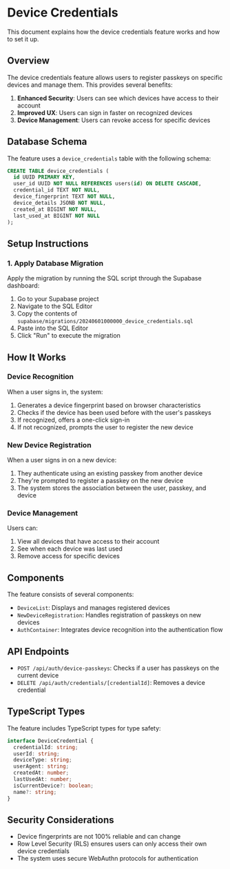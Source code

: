 # Device Credentials

This document explains how the device credentials feature works and how to set it up.

## Overview

The device credentials feature allows users to register passkeys on specific devices and manage them. This provides several benefits:

1. **Enhanced Security**: Users can see which devices have access to their account
2. **Improved UX**: Users can sign in faster on recognized devices
3. **Device Management**: Users can revoke access for specific devices

## Database Schema

The feature uses a `device_credentials` table with the following schema:

```sql
CREATE TABLE device_credentials (
  id UUID PRIMARY KEY,
  user_id UUID NOT NULL REFERENCES users(id) ON DELETE CASCADE,
  credential_id TEXT NOT NULL,
  device_fingerprint TEXT NOT NULL,
  device_details JSONB NOT NULL,
  created_at BIGINT NOT NULL,
  last_used_at BIGINT NOT NULL
);
```

## Setup Instructions

### 1. Apply Database Migration

Apply the migration by running the SQL script through the Supabase dashboard:

1. Go to your Supabase project
2. Navigate to the SQL Editor
3. Copy the contents of `supabase/migrations/20240601000000_device_credentials.sql`
4. Paste into the SQL Editor
5. Click "Run" to execute the migration

## How It Works

### Device Recognition

When a user signs in, the system:

1. Generates a device fingerprint based on browser characteristics
2. Checks if the device has been used before with the user's passkeys
3. If recognized, offers a one-click sign-in
4. If not recognized, prompts the user to register the new device

### New Device Registration

When a user signs in on a new device:

1. They authenticate using an existing passkey from another device
2. They're prompted to register a passkey on the new device
3. The system stores the association between the user, passkey, and device

### Device Management

Users can:

1. View all devices that have access to their account
2. See when each device was last used
3. Remove access for specific devices

## Components

The feature consists of several components:

- `DeviceList`: Displays and manages registered devices
- `NewDeviceRegistration`: Handles registration of passkeys on new devices
- `AuthContainer`: Integrates device recognition into the authentication flow

## API Endpoints

- `POST /api/auth/device-passkeys`: Checks if a user has passkeys on the current device
- `DELETE /api/auth/credentials/[credentialId]`: Removes a device credential

## TypeScript Types

The feature includes TypeScript types for type safety:

```typescript
interface DeviceCredential {
  credentialId: string;
  userId: string;
  deviceType: string;
  userAgent: string;
  createdAt: number;
  lastUsedAt: number;
  isCurrentDevice?: boolean;
  name?: string;
}
```

## Security Considerations

- Device fingerprints are not 100% reliable and can change
- Row Level Security (RLS) ensures users can only access their own device credentials
- The system uses secure WebAuthn protocols for authentication
